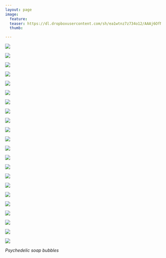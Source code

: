 ```yaml
---
layout: page
image:
  feature:
  teaser: https://dl.dropboxusercontent.com/sh/ea1wtnz7z734o12/AAAj6OfNigiWV11L6Xv4kLO0a/abstraktit-muut/1/DS47602_4-245px.jpg
  thumb:

---
```


[![](https://dl.dropboxusercontent.com/sh/ea1wtnz7z734o12/AABEokPmlPtbKNhA-fKU64CIa/abstraktit-muut/1/DS47603_3-800px.jpg)](https://dl.dropboxusercontent.com/sh/ea1wtnz7z734o12/AABzz5p52fCkYmIUmDf4zmsUa/abstraktit-muut/1/DS47603_3.jpg)

[![](https://dl.dropboxusercontent.com/sh/ea1wtnz7z734o12/AADdYfhB5ObXDsMmCnaKtQEAa/abstraktit-muut/1/DS47599_2-800px.jpg)](https://dl.dropboxusercontent.com/sh/ea1wtnz7z734o12/AADHvG2AyjNcO8YTwhXaDExCa/abstraktit-muut/1/DS47599_2.jpg)

[![](https://dl.dropboxusercontent.com/sh/ea1wtnz7z734o12/AACoZ1llyAlyckwBEjkBqWe3a/abstraktit-muut/1/DS47602_5-800px.jpg)](https://dl.dropboxusercontent.com/sh/ea1wtnz7z734o12/AAAqA01ol5JIOfMc0AJ3qf21a/abstraktit-muut/1/DS47602_5.jpg)

[![](https://dl.dropboxusercontent.com/sh/ea1wtnz7z734o12/AAAaeDZZaMyZ44D2ZB5XVUBAa/abstraktit-muut/1/DS47602_1-800px.jpg)](https://dl.dropboxusercontent.com/sh/ea1wtnz7z734o12/AAAmW7WuUWzWJVN99jKaLqtFa/abstraktit-muut/1/DS47602_1.jpg)

[![](https://dl.dropboxusercontent.com/sh/ea1wtnz7z734o12/AADfyOml6q17Nd27g2AKD_5ka/abstraktit-muut/1/DS47603-800px.jpg)](https://dl.dropboxusercontent.com/sh/ea1wtnz7z734o12/AADjc3PAEFGSvhAJSFBM6d4Ea/abstraktit-muut/1/DS47603.jpg)

[![](https://dl.dropboxusercontent.com/sh/ea1wtnz7z734o12/AAANrpGR4QBPHLNvi-vYK_Xoa/abstraktit-muut/1/DS47599_3-800px.jpg)](https://dl.dropboxusercontent.com/sh/ea1wtnz7z734o12/AADTInjXy4HhtvyKBM0FZPFla/abstraktit-muut/1/DS47599_3.jpg)

[![](https://dl.dropboxusercontent.com/sh/ea1wtnz7z734o12/AACPU0luIsoStB_nFwatKKfwa/abstraktit-muut/1/DS47602_4-800px.jpg)](https://dl.dropboxusercontent.com/sh/ea1wtnz7z734o12/AABmfR4bX0bnBrVMs4g-i-Ysa/abstraktit-muut/1/DS47602_4.jpg)

[![](https://dl.dropboxusercontent.com/sh/ea1wtnz7z734o12/AADl6t_GBLBjqwYZkURV20LNa/abstraktit-muut/1/DS47601_1-800px.jpg)](https://dl.dropboxusercontent.com/sh/ea1wtnz7z734o12/AABW4Gipu_AmWgMaZe6mrmKva/abstraktit-muut/1/DS47601_1.jpg)

[![](https://dl.dropboxusercontent.com/sh/ea1wtnz7z734o12/AADNiwKDDXRNdUf8NLJkWjCpa/abstraktit-muut/1/DS47530_-800px.jpg)](https://dl.dropboxusercontent.com/sh/ea1wtnz7z734o12/AAAKDXpcH6mEBfeFlPnrFK3la/abstraktit-muut/1/DS47530_.jpg)

[![](https://dl.dropboxusercontent.com/sh/ea1wtnz7z734o12/AABdln1TR2tS2wXmKafWLakRa/abstraktit-muut/1/DS47530-800px.jpg)](https://dl.dropboxusercontent.com/sh/ea1wtnz7z734o12/AADFKFLThmvJWtGQbm8SIGY_a/abstraktit-muut/1/DS47530.jpg)

[![](https://dl.dropboxusercontent.com/sh/ea1wtnz7z734o12/AADBU_HILGLSZcYklFUGJ3uha/abstraktit-muut/1/DS47532_1-800px.jpg)](https://dl.dropboxusercontent.com/sh/ea1wtnz7z734o12/AACYUKtpsBJ_h8j8VVSsPKXqa/abstraktit-muut/1/DS47532_1.jpg)

[![](https://dl.dropboxusercontent.com/sh/ea1wtnz7z734o12/AADuUs0Kt9MzgHOwJTHlU41Ja/abstraktit-muut/1/DS47532_2-800px.jpg)](https://dl.dropboxusercontent.com/sh/ea1wtnz7z734o12/AAAGOXLoTmoncpJADjSr3Xvua/abstraktit-muut/1/DS47532_2.jpg)

[![](https://dl.dropboxusercontent.com/sh/ea1wtnz7z734o12/AACYyJ7DNhsd3IhYz2eQhd_ea/abstraktit-muut/1/DS47537_1-800px.jpg)](https://dl.dropboxusercontent.com/sh/ea1wtnz7z734o12/AAAln3ao43dcUj6F88RD8pOra/abstraktit-muut/1/DS47537_1.jpg)

[![](https://dl.dropboxusercontent.com/sh/ea1wtnz7z734o12/AAAi-4yMSVwfMotHUA6gejFPa/abstraktit-muut/1/DS47537_-800px.jpg)](https://dl.dropboxusercontent.com/sh/ea1wtnz7z734o12/AABwXCKSrhZ4z2S_BlRvJZrla/abstraktit-muut/1/DS47537_.jpg)

[![](https://dl.dropboxusercontent.com/sh/ea1wtnz7z734o12/AAB-Pp2PRxbOUBb5ENV5IgEXa/abstraktit-muut/1/DS47629-800px.jpg)](https://dl.dropboxusercontent.com/sh/ea1wtnz7z734o12/AABlLbkdyEDIhwUPBD8J-fXAa/abstraktit-muut/1/DS47629.jpg)

[![](https://dl.dropboxusercontent.com/sh/ea1wtnz7z734o12/AADMgKXqGyJQdfuH6sl5gEXLa/abstraktit-muut/1/DS47626_-800px.jpg)](https://dl.dropboxusercontent.com/sh/ea1wtnz7z734o12/AACg5jrUpBQaGZsG21MPWcL4a/abstraktit-muut/1/DS47626_.jpg)

[![](https://dl.dropboxusercontent.com/sh/ea1wtnz7z734o12/AACAzk-wDS7zmak_0eXXwevQa/abstraktit-muut/1/DS47631_3-800px.jpg)](https://dl.dropboxusercontent.com/sh/ea1wtnz7z734o12/AAA3TdstJw3DC_V_VnGgCXUNa/abstraktit-muut/1/DS47631_3.jpg)

[![](https://dl.dropboxusercontent.com/sh/ea1wtnz7z734o12/AAC8CjbZOR1KLK8MfEhH2WTXa/abstraktit-muut/1/DS47629_-800px.jpg)](https://dl.dropboxusercontent.com/sh/ea1wtnz7z734o12/AABykhGTEXImXEJQ0rsaLQcpa/abstraktit-muut/1/DS47629_.jpg)

[![](https://dl.dropboxusercontent.com/sh/ea1wtnz7z734o12/AABD8bK-CBsFpMJX5UbbR3mca/abstraktit-muut/1/DS47631-800px.jpg)](https://dl.dropboxusercontent.com/sh/ea1wtnz7z734o12/AACLwTdmHHfvWXI8hsCmd4UDa/abstraktit-muut/1/DS47631.jpg)

[![](https://dl.dropboxusercontent.com/sh/ea1wtnz7z734o12/AAC79M48BlgdeAMuq-V7qp1na/abstraktit-muut/1/DS47634_3-800px.jpg)](https://dl.dropboxusercontent.com/sh/ea1wtnz7z734o12/AAB5r3jQ8JeKB8PCbiWoF3W-a/abstraktit-muut/1/DS47634_3.jpg)

[![](https://dl.dropboxusercontent.com/sh/ea1wtnz7z734o12/AABN5l21gRidWGcSbjG0ZpsGa/abstraktit-muut/1/DS47634_2-800px.jpg)](https://dl.dropboxusercontent.com/sh/ea1wtnz7z734o12/AABrUOBMTmi92-QU-zp85PRga/abstraktit-muut/1/DS47634_2.jpg)

[![](https://dl.dropboxusercontent.com/sh/ea1wtnz7z734o12/AAD2KM8OAwiTJtq2OtoB8MMSa/abstraktit-muut/1/DS47634_1-800px.jpg)](https://dl.dropboxusercontent.com/sh/ea1wtnz7z734o12/AABmlijq4mLtYMBi1_z5WnINa/abstraktit-muut/1/DS47634_1.jpg)

*Psychedelic soap bubbles*
